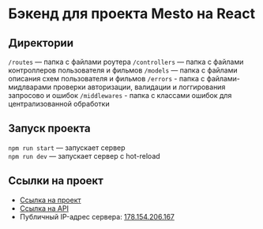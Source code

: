 # Бэкенд для проекта Mesto на React

## Директории

`/routes` — папка с файлами роутера
`/controllers` — папка с файлами контроллеров пользователя и фильмов
`/models` — папка с файлами описания схем пользователя и фильмов
`/errors` - папка с файлами-мидлварами проверки авторизации, валидации и логгирования запросово и ошибок
`/middlewares` - папка с классами ошибок для централизованной обработки

## Запуск проекта

`npm run start` — запускает сервер   
`npm run dev` — запускает сервер с hot-reload

## Ссылки на проект

- [Ссылка на проект](https://mesto-aryamnov.nomoredomains.club/sign-in)
- [Ссылка на API](https://api.mesto-aryamnov.nomoredomains.club/sign-in)
- Публичный IP-адрес сервера: [178.154.206.167](http://178.154.206.167/)
